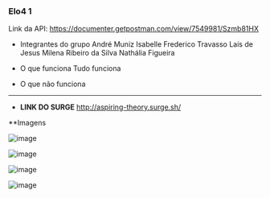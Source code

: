 ### Elo4 1

Link da API: https://documenter.getpostman.com/view/7549981/Szmb81HX

- Integrantes do grupo
André Muniz
Isabelle Frederico Travasso
Laís de Jesus
Milena Ribeiro da Silva
Nathália Figueira

- O que funciona
Tudo funciona

- O que não funciona
---------------------

- **LINK DO SURGE**
http://aspiring-theory.surge.sh/


**Imagens

![image](https://user-images.githubusercontent.com/77753437/113497224-5089ff80-94d8-11eb-828a-887b0decc669.png)

![image](https://user-images.githubusercontent.com/77753437/113497262-b1b1d300-94d8-11eb-88a8-7bc4f339aaf3.png)

![image](https://user-images.githubusercontent.com/77753437/113497252-89c26f80-94d8-11eb-909e-bc75647d153e.png)

![image](https://user-images.githubusercontent.com/77753437/113497281-f3db1480-94d8-11eb-962a-09d79162e2ff.png)
